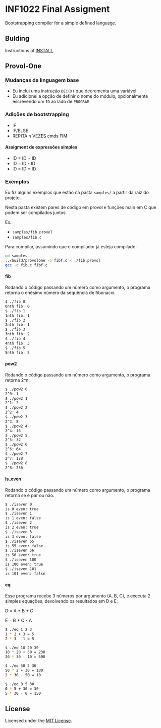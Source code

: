 # INF1022 Final Assigment
Bootstrapping compiler for a simple defined language.

## Bulding
Instructions at [INSTALL](/INSTALL.md).

## Provol-One
### Mudanças da linguagem base
- Eu inclui uma instrução ``DEC(X)`` que decrementa uma variável
- Eu adicionei a opção de definir o nome do módulo, opcionalmente escrevendo um
  ``ID`` ao lado de ``PROGRAM``

### Adições de bootstrapping
- IF
- IF/ELSE
- REPITA n VEZES cmds FIM

#### Assigment de expressões simples
- ID = ID + ID
- ID = ID - ID
- ID = ID * ID

### Exemplos
Eu fiz alguns exemplos que estão na pasta ``samples/`` a partir da raíz do projeto.

Nesta pasta existem pares de código em provol e funções main em C que podem ser compilados juntos.

Ex.
- ``samples/fib.provol``
- ``samples/fib.c``

Para compilar, assumindo que o compilador já esteja compilado:
```sh
cd samples
../build/provolone -o fibf.c < ./fib.provol
gcc -o fib.c fibf.c
```

#### fib
Rodando o código passando um número como argumento, o programa retorna o
enésimo número da sequência de fibonacci.
```sh
$ ./fib 0
0nth fib: 0
$ ./fib 1
1nth fib: 1
$ ./fib 2
2nth fib: 1
$ ./fib 3
3nth fib: 2
$ ./fib 4
4nth fib: 3
$ ./fib 5
5nth fib: 5
```

#### pow2
Rodando o código passando um número como argumento, o programa retorna 2^n.
```sh
$ ./pow2 0
2^0: 1
$ ./pow2 1
2^1: 2
$ ./pow2 2
2^2: 4
$ ./pow2 3
2^3: 8
$ ./pow2 4
2^4: 16
$ ./pow2 5
2^5: 32
$ ./pow2 6
2^6: 64
$ ./pow2 7
2^7: 128
$ ./pow2 8
2^8: 256
```

#### is_even
Rodando o código passando um número como argumento, o programa retorna se é par
ou não.
```sh
$ ./iseven 0
is 0 even: true
$ ./iseven 1
is 1 even: false
$ ./iseven 2
is 2 even: true
$ ./iseven 3
is 3 even: false
$ ./iseven 55
is 55 even: false
$ ./iseven 56
is 56 even: true
$ ./iseven 100
is 100 even: true
$ ./iseven 101
is 101 even: false
```

#### eq
Esse programa recebe 3 números por argumento (A, B, C), e executa 2 simples
equações, devolvendo os resultados em D e E;

D = A * B + C

E = B * C - A

```sh
$ ./eq 1 2 3
1 * 2 + 3 = 5
2 * 3 - 1 = 5

$ ./eq 10 20 30
10 * 20 + 30 = 230
20 * 30 - 10 = 590

$ ./eq 50 2 30
50 * 2 + 30 = 130
2 * 30 - 50 = 10

$ ./eq 0 5 30
0 * 5 + 30 = 30
5 * 30 - 0 = 150
```

## License
Licensed under the [MIT License](/COPYING).

